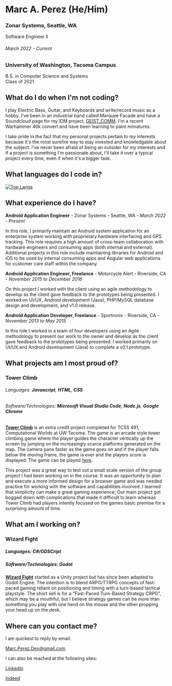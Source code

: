 # Marc A. Perez (He/Him)
### Zonar Systems, Seattle, WA
Software Engineer II
###### March 2022 - Current
### University of Washington, Tacoma Campus
B.S. in Computer Science and Systems  
Class of 2021

## What do I do when I'm not coding?

I play Electric Bass, Guitar, and Keyboards and write/record music as a hobby. I've been in an industrial band called Marquee Facade and have a Soundcloud page for my IDM project, [GEIST_COMM](https://soundcloud.com/geistcomm). I'm a recent Warhammer 40k convert and have been learning to paint miniatures.

I take pride in the fact that my personal projects pertain to my interests because it's the most surefire way to stay invested and knowledgable about the subject. I've never been afraid of being an outsider for my interests and if a project is something I'm passionate about, I'll take it over a typical project every time, even if when it's a bigger task.

## What languages do I code in?

[![Top Langs](https://github-readme-stats.vercel.app/api/top-langs/?username=mperez68)](https://github.com/anuraghazra/github-readme-stats)

## What experience do I have?

**Android Application Engineer** - Zonar Systems - Seattle, WA - _March 2022 - Present_

In this role, I primarily maintain an Android system application for an enterprise system working with proprietary hardware interfacing and GPS tracking. This role requires a high amount of cross-team collaboration with hardware engineers and consuming apps (both internal and external). Additional projects in this role include maintaining libraries for Android and iOS to be used by internal consuming apps and Angular web applications for customer care staff within the company.

**Android Application Engineer, Freelance** - Motorcycle Alert - Riverside, CA - _November 2015 to December 2016_

On this project I worked with the client using an agile methodology to develop as the client gave feedback to the prototypes being presented. I worked on UI/UX, Android development (Java), PHP/MySQL database design and development, and v1.0 release.

**Android Application Developer, Freelance** - Sportronix - Riverside, CA  - _November 2013 to May 2015_

In this role I worked in a team of four developers using an Agile methodology to present our work to the owner and develop as the client gave feedback to the prototypes being presented. I worked primarily on UI/UX and Android development (Java) to complete a v0.1 prototype.

## What projects am I most proud of?

### Tower Climb

###### Languages: **Javascript**, **HTML**, **CSS**
###### Software/Technologies: **Microsoft Visual Studio Code**, **Node.js**, **Google Chrome**

[**Tower Climb**](https://github.com/mperez68/Tower_climb) is an extra credit project completed for TCSS 491, Computational Worlds at UW Tacoma. The game is an arcade style tower climbing game where the player guides the character vertically up the screen by jumping on the increasingly scarce platforms generated on the map. The camera pans faster as the game goes on and if the player falls below the moving frame, the game is over and the players score is displayed. The game can be played [here](https://mperez68.github.io/Tower_climb/).

This project was a great way to test out a small scale version of the group project I had been working on in the course. It was an opportunity to plan and execute a more informed design for a browser game and was needed practice for working with the software and capabilities involved. I learned that simplicity can make a great gaming experience; Our main project got bogged down with complications that made it difficult to learn whereas Tower Climb had players intently focused on the games basic premise for a surprising amount of time.

## What am I working on?

### Wizard Fight

##### Languages: **C#/GDSCript**
##### Software/Technologies: **Godot**

[**Wizard Fight**](https://github.com/mperez68/WizardFight) started as a Unity project but has since been adapted to Godot Engine. The intention is to blend ARPG/TTRPG concepts of fast-paced gaming reliant on positioning and timing with a turn-based tactical playstyle. The short sell is for a "Fast-Paced Turn-Based Strategy CRPG", which may be a mouthful, but I believe strategy games can be more than something you play with one hand on the mouse and the other propping your head up on the desk.

## Where can you contact me?

I am quickest to reply by email:

Marc.Perez.Dev@gmail.com

I can also be reached at the following sites:

[LinkedIn](https://www.linkedin.com/in/mpdev/)

[Indeed](https://my.indeed.com/p/marcp-wuub308)
